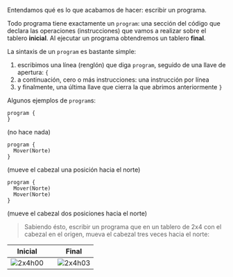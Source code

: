 Entendamos qué es lo que acabamos de hacer: escribir un programa.

Todo programa tiene exactamente un `program`: una sección del código que declara las operaciones (instrucciones) que vamos a realizar sobre el tablero **inicial**. Al ejecutar un programa  obtendremos un tablero **final**.

La sintaxis de un `program` es bastante simple:

1. escribimos una línea (renglón) que diga `program`, seguido de una llave de apertura: `{`
1. a continuación, cero o más instrucciones: una instrucción por línea
1. y finalmente, una última llave que cierra la que abrimos anteriormente `}`

Algunos ejemplos de `program`s:


```puppet
program {
}
```

(no hace nada)


```puppet
program {
  Mover(Norte)
}
```

(mueve el cabezal una posición hacia el norte)

```puppet
program {
  Mover(Norte)
  Mover(Norte)
}
```

(mueve el cabezal dos posiciones hacia el norte)

> Sabiendo ésto, escribir un programa que en un tablero de 2x4 con el cabezal en el origen, mueva el cabezal tres veces hacia el norte:

| Inicial |   | Final |
|:-------:|:-:|:-----:|
|![2x4h00](https://raw.githubusercontent.com/sagrado-corazon-alcal/mumuki-fundamentos-gobstones-guia-1-primeros-programas/master/2x4h00.png)|<i class="fa fa-arrow-right"></i>|![2x4h03](https://raw.githubusercontent.com/sagrado-corazon-alcal/mumuki-fundamentos-gobstones-guia-1-primeros-programas/master/2x4h03.png)|
